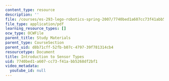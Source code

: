 ```yaml
---
content_type: resource
description: ''
file: /courses/es-293-lego-robotics-spring-2007/7740bed1a607cc73f41abb5268df2bf1_MITES_293S07_sensors.pdf
file_type: application/pdf
learning_resource_types: []
ocw_type: OCWFile
parent_title: Study Materials
parent_type: CourseSection
parent_uid: d8b71cff-52fb-b07c-4797-39f781314cb4
resourcetype: Document
title: Introduction to Sensor Types
uid: 7740bed1-a607-cc73-f41a-bb5268df2bf1
video_metadata:
  youtube_id: null
---
```

